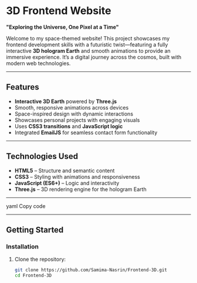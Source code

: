 # 3D Frontend Website
**"Exploring the Universe, One Pixel at a Time"**

Welcome to my space-themed website! This project showcases my frontend development skills with a futuristic twist—featuring a fully interactive **3D hologram Earth** and smooth animations to provide an immersive experience. It’s a digital journey across the cosmos, built with modern web technologies.

---

## Features  
- **Interactive 3D Earth** powered by **Three.js**  
- Smooth, responsive animations across devices  
- Space-inspired design with dynamic interactions  
- Showcases personal projects with engaging visuals  
- Uses **CSS3 transitions** and **JavaScript logic**  
- Integrated **EmailJS** for seamless contact form functionality  

---

## Technologies Used  
- **HTML5** – Structure and semantic content  
- **CSS3** – Styling with animations and responsiveness  
- **JavaScript (ES6+)** – Logic and interactivity  
- **Three.js** – 3D rendering engine for the hologram Earth 

---

yaml
Copy code

---

## Getting Started  

### Installation  
1. Clone the repository:  
   ```bash
   git clone https://github.com/Samima-Nasrin/Frontend-3D.git
   cd Frontend-3D
